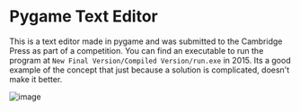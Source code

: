 # Pygame Text Editor
This is a text editor made in pygame and was submitted to the Cambridge Press as part of a competition. You can find an executable to run the program at `New Final Version/Compiled Version/run.exe` in 2015. Its a good example of the concept that just because a solution is complicated, doesn't make it better.

![image](https://github.com/DavidBlairs/editor_pygame/assets/54111529/51b54462-dfe9-4fc9-8972-7cea6ba46329)
